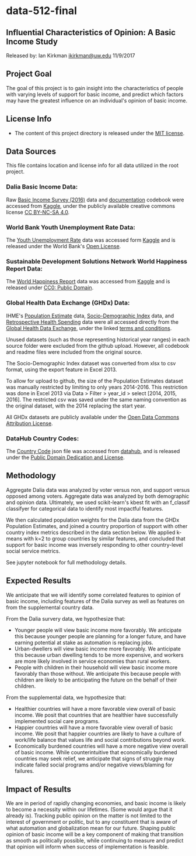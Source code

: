 # data-512-final
## Influential Characteristics of Opinion: A Basic Income Study
Released by: Ian Kirkman ikirkman@uw.edu 11/9/2017

## Project Goal
The goal of this project is to gain insight into the characteristics of people with varying levels of support for basic income, and predict which factors may have the greatest influence on an individual's opinion of basic income.

## License Info
 - The content of this project directory is released under the [MIT license](LICENSE.md).

## Data Sources
This file contains location and license info for all data utilized in the root project.

### Dalia Basic Income Data:
Raw [Basic Income Survey (2016)](/DATA/Dalia/basic_income_dataset_dalia.csv) data and [documentation](/DATA/Dalia/codebook_basicincome.pdf) codebook were accessed from [Kaggle](https://www.kaggle.com/daliaresearch/basic-income-survey-european-dataset), under the publicly available creative commons license [CC BY-NC-SA 4.0](https://creativecommons.org/licenses/by-nc-sa/4.0/).


### World Bank Youth Unemployment Rate Data:
The [Youth Unemployment Rate](/DATA/worldbank_API_ILO_country_YU.csv) data was accessed form [Kaggle](https://www.kaggle.com/sovannt/world-bank-youth-unemployment) and is released under the World Bank's [Open License](https://data.worldbank.org/summary-terms-of-use).


### Sustainable Development Solutions Network World Happiness Report Data: 
The [World Happiness Report](/DATA/world_happiness_2016.csv) data was accessed from [Kaggle](https://www.kaggle.com/unsdsn/world-happiness) and is released under [CC0: Public Domain](https://creativecommons.org/publicdomain/zero/1.0/).


### Global Health Data Exchange (GHDx) Data:
IHME's [Population Estimate](/DATA/GHDx/IHME_GBD_2016_POP_ESTIMATES/) data, [Socio-Demographic Index](/DATA/GHDx/IHME_GBD_2016_SDI_0/) data, and [Retrospective Health Spending](/DATA/GHDx/IHME_RETROSPECTIVE_HEALTH_SPENDING_1995_2014/) data were all accessed directly from the [Global Health Data Exchange](http://ghdx.healthdata.org), under the linked [terms and conditions](http://www.healthdata.org/about/terms-and-conditions). 

Unused datasets (such as those representing historical year ranges) in each source folder were excluded from the github upload. However, all codebook and readme files were included from the original source. 

The Socio-Demographic Index dataset was converted from xlsx to csv format, using the export feature in Excel 2013.

To allow for upload to github, the size of the Population Estimates dataset was manually restricted by limiting to only years 2014-2016. This restriction was done in Excel 2013 via Data > Filter > year_id > select [2014, 2015, 2016]. The restricted csv was saved under the same naming convention as the original dataset, with the 2014 replacing the start year.

All GHDx datasets are publicly available under the [Open Data Commons Attribution License](https://opendatacommons.org/licenses/by/summary).

### DataHub Country Codes:
The [Country Code](/DATA/country_codes_datahub.json) json file was accessed from [datahub](https://datahub.io/core/country-list), and is released under the [Public Domain Dedication and License](https://opendatacommons.org/licenses/pddl/summary). 


## Methodology
Aggregate Dalia data was analyzed by voter versus non, and support versus opposed among voters. Aggregate data was analyzed by both demographic and opinion data. Ultimately, we used scikit-learn's kbest fit with an f_classif classifyer for categorical data to identify most impactful features.

We then calculated population weights for the Dalia data from the GHDx Population Estimates, and joined a country proportion of support with other country index metrics described in the data section below. We applied k-means with k=2 to group countries by similar features, and concluded that support for basic income was inversely responding to other country-level social service metrics.

See jupyter notebook for full methodology details.

## Expected Results
We anticipate that we will identify some correlated features to opinion of basic income, including features of the Dalia survey as well as features on from the supplemental country data. 

From the Dalia survery data, we hypothesize that:
 - Younger people will view basic income more favorably. We anticipate this because younger people are planning for a longer future, and have earning potential at stake as automation is replacing jobs.
 - Urban-dwellers will view basic income more favorably. We anticipate this because urban dwelling tends to be more expensive, and workers are more likely involved in service economies than rural workers.
 - People with children in their household will view basic income more favorably than those without. We anticipate this because people with children are likely to be anticipating the future on the behalf of their children.
 
 From the supplemental data, we hypothesize that:
  - Healthier countries will have a more favorable view overall of basic income. We posit that countries that are healthier have successfully implemented social care programs.
  - Happier countries will have a more favorable view overall of basic income. We posit that happier countries are likely to have a culture of work/life balance that values life and social contributions beyond work.
  - Economically burdened countries will have a more negative view overall of basic income. While counterintuitive that economically burdened countries may seek relief, we anticipate that signs of struggle may indicate failed social programs and/or negative views/blaming for failures.

## Impact of Results
We are in period of rapidly changing economies, and basic income is likely to become a necessity within our lifetimes. (Some would argue that it already is). Tracking public opinion on the matter is not limited to the interest of government or politic, but to any constituent that is aware of what automation and globalization mean for our future. Shaping public opinion of basic income will be a key component of making that transition as smooth as politically possible, while continuing to measure and predict that opinion will inform when success of implementation is feasible. 
